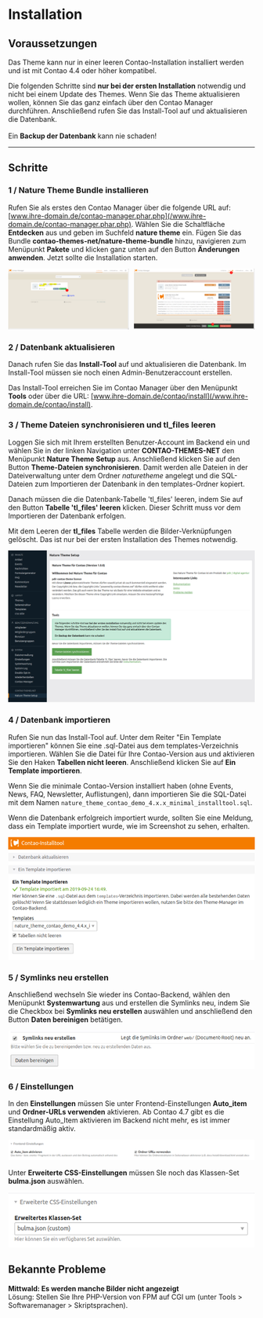 # Installation

## Voraussetzungen

Das Theme kann nur in einer leeren Contao-Installation installiert werden und ist mit Contao 4.4 oder höher kompatibel.

<div class="info-box">
Die folgenden Schritte sind <strong>nur bei der ersten Installation</strong> notwendig und nicht bei einem Update des Themes. Wenn Sie das Theme aktualisieren wollen, können Sie das ganz einfach über den Contao Manager durchführen. Anschließend rufen Sie das Install-Tool auf und aktualisieren die Datenbank. <br><br>Ein <strong>Backup der Datenbank</strong> kann nie schaden!</div>

---

## Schritte

### 1 / Nature Theme Bundle installieren

Rufen Sie als erstes den Contao Manager über die folgende URL auf: [www.ihre-domain.de/contao-manager.phar.php](/www.ihre-domain.de/contao-manager.phar.php). Wählen Sie die Schaltfläche **Entdecken** aus und geben im Suchfeld **nature theme** ein. Fügen Sie das Bundle **contao-themes-net/nature-theme-bundle** hinzu, navigieren zum Menüpunkt **Pakete** und klicken ganz unten auf den Button **Änderungen anwenden**. Jetzt sollte die Installation starten.

<img src="../_images/nature-theme/installation/installation_1.png" style="width: 49%;margin-right:1%;display:inline-block;"><img src="../_images/nature-theme/installation/installation_2.png" style="width: 49%;margin-left:1%;display:inline-block;">

### 2 / Datenbank aktualisieren

Danach rufen Sie das **Install-Tool** auf und aktualisieren die Datenbank. Im Install-Tool müssen sie noch einen Admin-Benutzeraccount erstellen.

Das Install-Tool erreichen Sie im Contao Manager über den Menüpunkt **Tools** oder über die URL: [www.ihre-domain.de/contao/install](/www.ihre-domain.de/contao/install).

### 3 / Theme Dateien synchronisieren und tl_files leeren

Loggen Sie sich mit Ihrem erstellten Benutzer-Account im Backend ein und wählen Sie in der linken Navigation unter **CONTAO-THEMES-NET** den Menüpunkt **Nature Theme Setup** aus. Anschließend klicken Sie auf den Button **Theme-Dateien synchronisieren**. Damit werden alle Dateien in der Dateiverwaltung unter dem Ordner _naturetheme_ angelegt und die SQL-Dateien zum Importieren der Datenbank in den templates-Ordner kopiert.

Danach müssen die die Datenbank-Tabelle 'tl\_files' leeren, indem Sie auf den Button **Tabelle 'tl\_files' leeren** klicken. Dieser Schritt muss vor dem Importieren der Datenbank erfolgen.

<div class="info-box">Mit dem Leeren der <strong>tl_files</strong> Tabelle werden die Bilder-Verknüpfungen gelöscht. Das ist nur bei der ersten Installation des Themes notwendig.</div>

![](../_images/nature-theme/installation/nature_theme_setup.png)

### 4 / Datenbank importieren

Rufen Sie nun das Install-Tool auf. Unter dem Reiter "Ein Template importieren" können Sie eine .sql-Datei aus dem templates-Verzeichnis importieren. Wählen Sie die Datei für Ihre Contao-Version aus und aktivieren Sie den Haken **Tabellen nicht leeren**. Anschließend klicken Sie auf **Ein Template importieren**.

Wenn Sie die minimale Contao-Version installiert haben (ohne Events, News, FAQ, Newsletter, Auflistungen), dann importieren Sie die SQL-Datei mit dem Namen ``nature_theme_contao_demo_4.x.x_minimal_installtool.sql``.

Wenn die Datenbank erfolgreich importiert wurde, sollten Sie eine Meldung, dass ein Template importiert wurde, wie im Screenshot zu sehen, erhalten.

![](../_images/nature-theme/installation/datenbank_importieren.png)

### 5 / Symlinks neu erstellen

Anschließend wechseln Sie wieder ins Contao-Backend, wählen den Menüpunkt **Systemwartung** aus und erstellen die Symlinks neu, indem Sie die Checkbox bei **Symlinks neu erstellen** auswählen und anschließend den Button **Daten bereinigen** betätigen.

![](../_images/odd-theme/installation/odd_installation_schritt5.png)

### 6 / Einstellungen

In den **Einstellungen** müssen Sie unter Frontend-Einstellungen **Auto\_item** und **Ordner-URLs verwenden** aktivieren. Ab Contao 4.7 gibt es die Einstellung Auto_Item aktivieren im Backend nicht mehr, es ist immer standardmäßig aktiv.

![](../_images/odd-theme/installation/odd_installation_schritt6_ordner_urls.png)

Unter **Erweiterte CSS-Einstellungen** müssen SIe noch das Klassen-Set **bulma.json** auswählen.

![](../_images/nature-theme/installation/advanced_classes.png)

## Bekannte Probleme

**Mittwald: Es werden manche Bilder nicht angezeigt**  
Lösung: Stellen Sie Ihre PHP-Version von FPM auf CGI um (unter Tools > Softwaremanager > Skriptsprachen).
